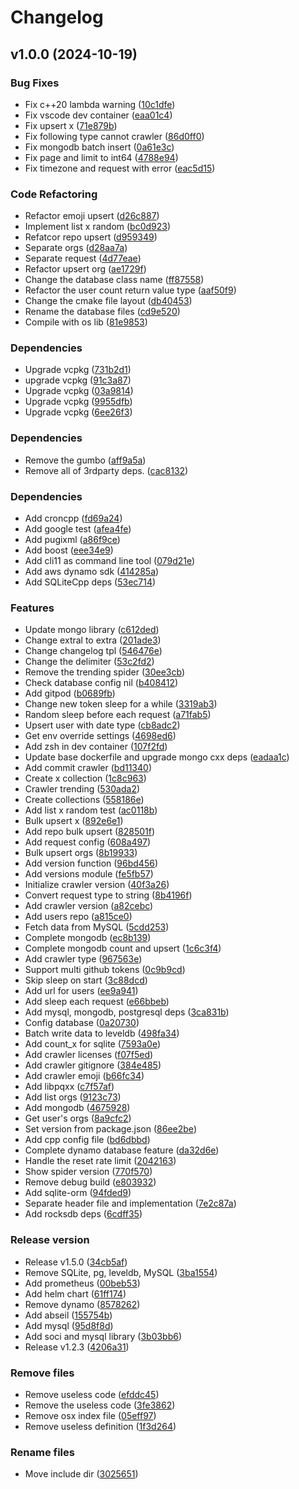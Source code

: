 # Changelog

## v1.0.0 (2024-10-19)

### Bug Fixes

* Fix c++20 lambda warning ([10c1dfe](https://github.com/spider-all/spider-cplusplus/commit/10c1dfec2a25fc2d63bcb7e3be34a50e5d5d6fea))
* Fix vscode dev container ([eaa01c4](https://github.com/spider-all/spider-cplusplus/commit/eaa01c4db298d3fbcb5f05847fcf93d0b20e9e8d))
* Fix upsert x ([71e879b](https://github.com/spider-all/spider-cplusplus/commit/71e879b11d9c0a203e6a86b60124db8e84c3e344))
* Fix following type cannot crawler ([86d0ff0](https://github.com/spider-all/spider-cplusplus/commit/86d0ff0b999fa70a840e9fbaf8067c96e5458400))
* Fix mongodb batch insert ([0a61e3c](https://github.com/spider-all/spider-cplusplus/commit/0a61e3c2a40df983eb94af82252939d9de810be3))
* Fix page and limit to int64 ([4788e94](https://github.com/spider-all/spider-cplusplus/commit/4788e9420cdf8cfcc62e3a9d207d6b92032ca2e9))
* Fix timezone and request with error ([eac5d15](https://github.com/spider-all/spider-cplusplus/commit/eac5d15d014f6642b0432a3db25fdd97a0fd4a6f))

### Code Refactoring

* Refactor emoji upsert ([d26c887](https://github.com/spider-all/spider-cplusplus/commit/d26c887abc59db6fdfc59b390f39f098d9cefcf3))
* Implement list x random ([bc0d923](https://github.com/spider-all/spider-cplusplus/commit/bc0d923ff8ccf40697dc76234a4ccb26edded26c))
* Refatcor repo upsert ([d959349](https://github.com/spider-all/spider-cplusplus/commit/d95934949905c0b1b1da31b37881e83386aea40a))
* Separate orgs ([d28aa7a](https://github.com/spider-all/spider-cplusplus/commit/d28aa7a1acca408fe70ac0ab654f31aa97910892))
* Separate request ([4d77eae](https://github.com/spider-all/spider-cplusplus/commit/4d77eaeffdbd0d847653182440fe82695ffde03a))
* Refactor upsert org ([ae1729f](https://github.com/spider-all/spider-cplusplus/commit/ae1729fb9fb8b723713e6e84279b0f4b6b006a36))
* Change the database class name ([ff87558](https://github.com/spider-all/spider-cplusplus/commit/ff87558066834af7c954ba35dae4f9fc4f06daf8))
* Refactor the user count return value type ([aaf50f9](https://github.com/spider-all/spider-cplusplus/commit/aaf50f96f557fd527e56ff3ed5af439fb90769ae))
* Change the cmake file layout ([db40453](https://github.com/spider-all/spider-cplusplus/commit/db404537b07457eb55d862f04d4841ab1b6eabed))
* Rename the database files ([cd9e520](https://github.com/spider-all/spider-cplusplus/commit/cd9e5208e8222c686768875572957c0a5d0616c4))
* Compile with os lib ([81e9853](https://github.com/spider-all/spider-cplusplus/commit/81e98536343f56a6c012c81fc155e1c5c4ce1e92))

### Dependencies

* Upgrade vcpkg ([731b2d1](https://github.com/spider-all/spider-cplusplus/commit/731b2d193ed8a57507653c762ccca0228638ada3))
* upgrade vcpkg ([91c3a87](https://github.com/spider-all/spider-cplusplus/commit/91c3a87fd3077034356c76511921323e749c0d65))
* Upgrade vcpkg ([03a9814](https://github.com/spider-all/spider-cplusplus/commit/03a9814019952890165272e14103b2ac8b312b06))
* Upgrade vcpkg ([9955dfb](https://github.com/spider-all/spider-cplusplus/commit/9955dfba7d58765998e93d986a1ab40b3b4ce753))
* Upgrade vcpkg ([6ee26f3](https://github.com/spider-all/spider-cplusplus/commit/6ee26f35bca051df191500c4f22e63e9b603b643))

### Dependencies

* Remove the gumbo ([aff9a5a](https://github.com/spider-all/spider-cplusplus/commit/aff9a5a4cce60af15a0d28442e3b3874c2c52153))
* Remove all of 3rdparty deps. ([cac8132](https://github.com/spider-all/spider-cplusplus/commit/cac8132e3369de56943cd63e583e3da62e3c8a00))

### Dependencies

* Add croncpp ([fd69a24](https://github.com/spider-all/spider-cplusplus/commit/fd69a244d672cbf496b64d09bd6fa85544075c54))
* Add google test ([afea4fe](https://github.com/spider-all/spider-cplusplus/commit/afea4fe832087d8a53148c18e3e2d32eeb0c8573))
* Add pugixml ([a86f9ce](https://github.com/spider-all/spider-cplusplus/commit/a86f9ce59cf147c5e7de94f8eb0ef062559ff678))
* Add boost ([eee34e9](https://github.com/spider-all/spider-cplusplus/commit/eee34e9f126737e18fbb80c5a1a44377a3491717))
* Add cli11 as command line tool ([079d21e](https://github.com/spider-all/spider-cplusplus/commit/079d21e05b38036886944988cac78517ebb9c7bb))
* Add aws dynamo sdk ([414285a](https://github.com/spider-all/spider-cplusplus/commit/414285ac0867724bec8d85023a06b5a2ba1dbad1))
* Add SQLiteCpp deps ([53ec714](https://github.com/spider-all/spider-cplusplus/commit/53ec714845499a0121207d655341c1fd9f5cb2f7))

### Features

* Update mongo library ([c612ded](https://github.com/spider-all/spider-cplusplus/commit/c612ded672f85e60a68d8536b2559c7eb7d57bb7))
* Change extral to extra ([201ade3](https://github.com/spider-all/spider-cplusplus/commit/201ade3ce2e294f471ae0579cab11667fd375313))
* Change changelog tpl ([546476e](https://github.com/spider-all/spider-cplusplus/commit/546476eda37133ad6671d4551a0ce047a34afa32))
* Change the delimiter ([53c2fd2](https://github.com/spider-all/spider-cplusplus/commit/53c2fd265eeae7bb7023e151012745f79b40dd6a))
* Remove the trending spider ([30ee3cb](https://github.com/spider-all/spider-cplusplus/commit/30ee3cb67dbaac8622694171712fecee5f91ef70))
* Check database config nil ([b408412](https://github.com/spider-all/spider-cplusplus/commit/b4084129efe0ef939b0092e0bc165d53ee0ee686))
* Add gitpod ([b0689fb](https://github.com/spider-all/spider-cplusplus/commit/b0689fbe4e642203edff790ce000a0102e69118a))
* Change new token sleep for a while ([3319ab3](https://github.com/spider-all/spider-cplusplus/commit/3319ab3d9cc0fe378e9c6f1efc795f2d4b07bb4a))
* Random sleep before each request ([a71fab5](https://github.com/spider-all/spider-cplusplus/commit/a71fab502dec36efc7c6d4f3152237eae42014bc))
* Upsert user with date type ([cb8adc2](https://github.com/spider-all/spider-cplusplus/commit/cb8adc24ee2924b519b44aee65bfd4ee14138756))
* Get env override settings ([4698ed6](https://github.com/spider-all/spider-cplusplus/commit/4698ed6ec0152b89844904b8a1452d84c5592b6c))
* Add zsh in dev container ([107f2fd](https://github.com/spider-all/spider-cplusplus/commit/107f2fda6ee802d9ceaa1060715494fdb133a556))
* Update base dockerfile and upgrade mongo cxx deps ([eadaa1c](https://github.com/spider-all/spider-cplusplus/commit/eadaa1c134cce5af1cf51a0f59d10c7eed80e718))
* Add commit crawler ([bd11340](https://github.com/spider-all/spider-cplusplus/commit/bd113405d33ecd2547c0d59f9ffdfbf5331304c4))
* Create x collection ([1c8c963](https://github.com/spider-all/spider-cplusplus/commit/1c8c963676add8a4d9308c7aa404078fc574503a))
* Crawler trending ([530ada2](https://github.com/spider-all/spider-cplusplus/commit/530ada2135179393a9e049bb587e2a225261c43d))
* Create collections ([558186e](https://github.com/spider-all/spider-cplusplus/commit/558186e646a5aeb6b07d7f7a16523de2349e1ab7))
* Add list x random test ([ac0118b](https://github.com/spider-all/spider-cplusplus/commit/ac0118b6514d3af20000efb693b29f09e0dda78c))
* Bulk upsert x ([892e6e1](https://github.com/spider-all/spider-cplusplus/commit/892e6e102ebff5a1bacadf8a1d2756f48e3f0ed8))
* Add repo bulk upsert ([828501f](https://github.com/spider-all/spider-cplusplus/commit/828501f2ff57059e383711f5654f22d5a1b864df))
* Add request config ([608a497](https://github.com/spider-all/spider-cplusplus/commit/608a497c9b085734a2236db7cd578e7b055fc6a8))
* Bulk upsert orgs ([8b19933](https://github.com/spider-all/spider-cplusplus/commit/8b19933d24de6b342b2d9716a231041158ca5345))
* Add version function ([96bd456](https://github.com/spider-all/spider-cplusplus/commit/96bd456a92fe68cf7f16a632726c330778cb0c05))
* Add versions module ([fe5fb57](https://github.com/spider-all/spider-cplusplus/commit/fe5fb57f37f3a01c9d062d699be1af285fd625a1))
* Initialize crawler version ([40f3a26](https://github.com/spider-all/spider-cplusplus/commit/40f3a260db6308485f5928be67c584ac657c65c0))
* Convert request type to string ([8b4196f](https://github.com/spider-all/spider-cplusplus/commit/8b4196ffa00969dadf70000c9e8a5d3ea3f13004))
* Add crawler version ([a82cebc](https://github.com/spider-all/spider-cplusplus/commit/a82cebcbd480b5d79873ed3df812b9f408705ae0))
* Add users repo ([a815ce0](https://github.com/spider-all/spider-cplusplus/commit/a815ce06039c6b1dda4b7450e53eff96637123cf))
* Fetch data from MySQL ([5cdd253](https://github.com/spider-all/spider-cplusplus/commit/5cdd2537b74c924819928a1dad5db57d237ab89f))
* Complete mongodb ([ec8b139](https://github.com/spider-all/spider-cplusplus/commit/ec8b139a044fd49d287de1c3d5b00c1e75f2205b))
* Complete mongodb count and upsert ([1c6c3f4](https://github.com/spider-all/spider-cplusplus/commit/1c6c3f4175ed459cb02bb71e4487863791b036bb))
* Add crawler type ([967563e](https://github.com/spider-all/spider-cplusplus/commit/967563e0237c971ddedd539e1a26a93d50b52403))
* Support multi github tokens ([0c9b9cd](https://github.com/spider-all/spider-cplusplus/commit/0c9b9cd5526ba146114e6c52854581cd0f063b5e))
* Skip sleep on start ([3c88dcd](https://github.com/spider-all/spider-cplusplus/commit/3c88dcd55ceb8bb3534d00ef3c33c44a2d6d7019))
* Add url for users ([ee9a941](https://github.com/spider-all/spider-cplusplus/commit/ee9a941c31a5d0440aaf334e1442bfedf1a14ba6))
* Add sleep each request ([e66bbeb](https://github.com/spider-all/spider-cplusplus/commit/e66bbeb198bc13f2d7cc25eb115284ca3407f59a))
* Add mysql, mongodb, postgresql deps ([3ca831b](https://github.com/spider-all/spider-cplusplus/commit/3ca831bcf3c792a42609d89f012dc3b1abf34a28))
* Config database ([0a20730](https://github.com/spider-all/spider-cplusplus/commit/0a2073055085edfabee7c5f0e1b367b975d97c3e))
* Batch write data to leveldb ([498fa34](https://github.com/spider-all/spider-cplusplus/commit/498fa345ef6167d267a06f021807b73776729807))
* Add count_x for sqlite ([7593a0e](https://github.com/spider-all/spider-cplusplus/commit/7593a0e47ebcac1f5e3924ac22394067a0389029))
* Add crawler licenses ([f07f5ed](https://github.com/spider-all/spider-cplusplus/commit/f07f5ed8f44138504b5caf9f4e71235d62da8cca))
* Add crawler gitignore ([384e485](https://github.com/spider-all/spider-cplusplus/commit/384e485c3807f3f8c5043667475ac854920c12c2))
* Add crawler emoji ([b66fc34](https://github.com/spider-all/spider-cplusplus/commit/b66fc34f1e258c891903e06debbe24dc2f6aec94))
* Add libpqxx ([c7f57af](https://github.com/spider-all/spider-cplusplus/commit/c7f57af01a2d650a19a6182530e6edf423e59618))
* Add list orgs ([9123c73](https://github.com/spider-all/spider-cplusplus/commit/9123c733f0c3861cdcaef524205b2ffeb37f1b13))
* Add mongodb ([4675928](https://github.com/spider-all/spider-cplusplus/commit/4675928e32a7206d5027de4c558bf38b16c1c15b))
* Get user's orgs ([8a9cfc2](https://github.com/spider-all/spider-cplusplus/commit/8a9cfc2da323fb3da6853c8d2a1ddb3ae716e5e3))
* Set version from package.json ([86ee2be](https://github.com/spider-all/spider-cplusplus/commit/86ee2be5283d8a094e2db46f8f9f3d89e99018fa))
* Add cpp config file ([bd6dbbd](https://github.com/spider-all/spider-cplusplus/commit/bd6dbbdc13edd20772c38c1490857d2b4dd331ff))
* Complete dynamo database feature ([da32d6e](https://github.com/spider-all/spider-cplusplus/commit/da32d6ec8ff03537c86ad7c6633c38a9cce543eb))
* Handle the reset rate limit ([2042163](https://github.com/spider-all/spider-cplusplus/commit/2042163c851589ad8c9754bf9f6225c26402dd4d))
* Show spider version ([770f570](https://github.com/spider-all/spider-cplusplus/commit/770f570684b0cc15b0269e9729a7b7679658ae35))
* Remove debug build ([e803932](https://github.com/spider-all/spider-cplusplus/commit/e8039322dbdf595ec332f3c96e88f40bbb670bae))
* Add sqlite-orm ([94fded9](https://github.com/spider-all/spider-cplusplus/commit/94fded9947261aae3a602d5f667f42631cc2594a))
* Separate header file and implementation ([7e2c87a](https://github.com/spider-all/spider-cplusplus/commit/7e2c87a8eec1e2d542111503ff400cccf222ad01))
* Add rocksdb deps ([6cdff35](https://github.com/spider-all/spider-cplusplus/commit/6cdff3520c483229479f0ddb6a738b1c7edb2ece))

### Release version

* Release v1.5.0 ([34cb5af](https://github.com/spider-all/spider-cplusplus/commit/34cb5af01f6026cb7bc47692b78d6e80b9742adb))
* Remove SQLite, pg, leveldb, MySQL ([3ba1554](https://github.com/spider-all/spider-cplusplus/commit/3ba1554d72e174781861b42e54f807df6d6e923f))
* Add prometheus ([00beb53](https://github.com/spider-all/spider-cplusplus/commit/00beb53c49c4274c6e7a41f129a8fd347dfabe94))
* Add helm chart ([61ff174](https://github.com/spider-all/spider-cplusplus/commit/61ff1744d77179482db88b1ca80f972514aeb3d2))
* Remove dynamo ([8578262](https://github.com/spider-all/spider-cplusplus/commit/85782621638642fda4141f81a5e727807523c845))
* Add abseil ([155754b](https://github.com/spider-all/spider-cplusplus/commit/155754b6dad6326706c7bb9f912c0051852c8071))
* Add mysql ([95d8f8d](https://github.com/spider-all/spider-cplusplus/commit/95d8f8de3f509bba79cf9855cecc0251e3710674))
* Add soci and mysql library ([3b03bb6](https://github.com/spider-all/spider-cplusplus/commit/3b03bb6198654bc861c4c3a6cab2e051450aabb7))
* Release v1.2.3 ([4206a31](https://github.com/spider-all/spider-cplusplus/commit/4206a3169d0a8aadce5673d93e55a45e43207dcf))

### Remove files

* Remove useless code ([efddc45](https://github.com/spider-all/spider-cplusplus/commit/efddc45fbe8048e48ae054e2fb533e99f92a9db6))
* Remove the useless code ([3fe3862](https://github.com/spider-all/spider-cplusplus/commit/3fe38626270f44bd0f440350565579683461cf02))
* Remove osx index file ([05eff97](https://github.com/spider-all/spider-cplusplus/commit/05eff97822af6ddbd333e7c0f6d7c108a34aa83b))
* Remove useless definition ([1f3d264](https://github.com/spider-all/spider-cplusplus/commit/1f3d264d6c287b56e19d6b042b46e127edf911e5))

### Rename files

* Move include dir ([3025651](https://github.com/spider-all/spider-cplusplus/commit/302565147aada79343242d6915896d056850dd27))

